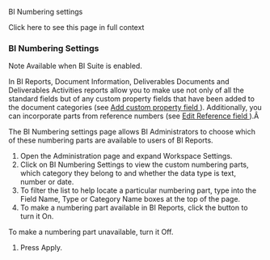BI Numbering settings

Click here to see this page in full context

###  BI Numbering Settings

Note  Available when BI Suite is enabled.

In BI Reports, Document Information, Deliverables Documents and Deliverables
Activities reports allow you to make use not only of all the standard fields
but of any custom property fields that have been added to the document
categories (see [ Add custom property field ](Add_custom_fi.htm#h) ).
Additionally, you can incorporate parts from reference numbers (see [ Edit
Reference field ](Edit_reference_f.htm#h) ).Â

The BI Numbering settings page allows BI Administrators to choose which of
these numbering parts are available to users of BI Reports.

  1. Open the Administration page and expand Workspace Settings. 
  2. Click on BI Numbering Settings to view the custom numbering parts, which category they belong to and whether the data type is text, number or date. 
  3. To filter the list to help locate a particular numbering part, type into the Field Name, Type or Category Name boxes at the top of the page. 
  4. To make a numbering part available in BI Reports, click the button to turn it On. 

To make a numbering part unavailable, turn it Off.

  1. Press Apply. 

